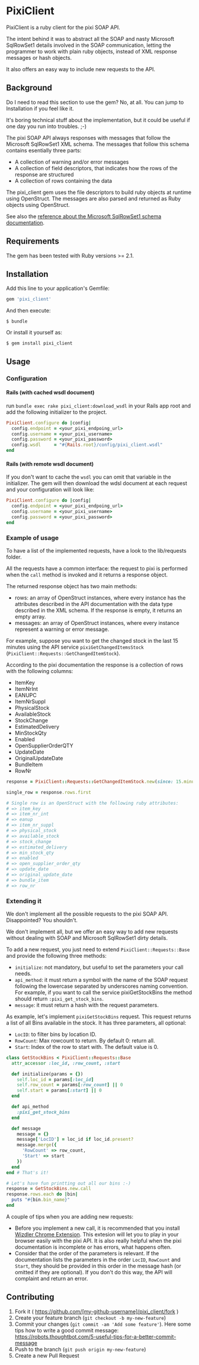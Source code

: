 # PixiClient

PixiClient is a ruby client for the pixi SOAP API.

The intent behind it was to abstract all the SOAP and nasty Microsoft SqlRowSet1 details involved in the SOAP communication, letting the programmer to work with plain ruby objects, instead of XML response messages or hash objects.

It also offers an easy way to include new requests to the API.

## Background

Do I need to read this section to use the gem? No, at all. You can jump to Installation if you feel like it.

It's boring technical stuff about the implementation, but it could be useful if one day you run into troubles. ;-)

The pixi SOAP API always responses with messages that follow the Microsoft SqlRowSet1 XML schema. The messages that follow this schema contains esentially three parts:
* A collection of warning and/or error messages
* A collection of field descriptors, that indicates how the rows of the response are structured
* A collection of rows containing the data

The pixi_client gem uses the file descriptors to build ruby objects at runtime using OpenStruct.
The messages are also parsed and returned as Ruby objects using OpenStruct.

See also the [reference about the Microsoft SqlRowSet1 schema documentation](https://msdn.microsoft.com/en-us/library/ee320384(v=sql.105).aspx).

## Requirements

The gem has been tested with Ruby versions >= 2.1.

## Installation

Add this line to your application's Gemfile:

```ruby
gem 'pixi_client'
```

And then execute:

    $ bundle

Or install it yourself as:

    $ gem install pixi_client

## Usage

### Configuration

#### Rails (with cached wsdl document)


run ```bundle exec rake pixi_client:download_wsdl``` in your Rails app root and add the following initializer to the project.

```ruby
PixiClient.configure do |config|
  config.endpoint = <your_pixi_endpoing_url>
  config.username = <your_pixi_username>
  config.password = <your_pixi_password>
  config.wsdl     = "#{Rails.root}/config/pixi_client.wsdl"
end
```

#### Rails (with remote wsdl document)

If you don't want to cache the ```wsdl``` you can omit that variable in the initializer. The gem will then download the wdsl document at each request and your configuration will look like:

```ruby
PixiClient.configure do |config|
  config.endpoint = <your_pixi_endpoing_url>
  config.username = <your_pixi_username>
  config.password = <your_pixi_password>
end
```


### Example of usage

To have a list of the implemented requests, have a look to the lib/requests folder.

All the requests have a common interface: the request to pixi is performed when the `call` method is invoked and it returns a response object.

The returned response object has two main methods:
* rows: an array of OpenStruct instances, where every instance has the attributes described in the API documentation with the data type described in the XML schema. If the response is empty, it returns an empty array.
* messages: an array of OpenStruct instances, where every instance represent a warning or error message.

For example, suppose you want to get the changed stock in the last 15 minutes using the API service `pixiGetChangedItemsStock` (`PixiClient::Requests::GetChangedItemStock`).

According to the pixi documentation the response is a collection of rows with the following columns:
* ItemKey
* ItemNrInt
* EANUPC
* ItemNrSuppl
* PhysicalStock
* AvailableStock
* StockChange
* EstimatedDelivery
* MinStockQty
* Enabled
* OpenSupplierOrderQTY
* UpdateDate
* OriginalUpdateDate
* BundleItem
* RowNr

```ruby
response = PixiClient::Requests::GetChangedItemStock.new(since: 15.minutes.ago).call

single_row = response.rows.first

# Single row is an OpenStruct with the following ruby attributes:
# => item_key
# => item_nr_int
# => eanup
# => item_nr_suppl
# => physical_stock
# => available_stock
# => stock_change
# => estimated_delivery
# => min_stock_qty
# => enabled
# => open_supplier_order_qty
# => update_date
# => original_update_date
# => bundle_item
# => row_nr

```
### Extending it

We don't implement all the possible requests to the pixi SOAP API. Disappointed? You shouldn't.

We don't implement all, but we offer an easy way to add new requests without dealing with SOAP and Microsoft SqlRowSet1 dirty details.

To add a new request, you just need to extend `PixiClient::Requests::Base` and provide the following three methods:
* `initialize`: not mandatory, but useful to set the parameters your call needs.
* `api_method`: it must return a symbol with the name of the SOAP request following the lowercase separated by underscores naming convention. For example, if you want to call the service pixiGetStockBins the method should return `:pixi_get_stock_bins`.
* `message`: it must return a hash with the request parameters.

As example, let's implement `pixiGetStockBins` request. This request returns a list of all Bins available in the stock. It has three parameters, all optional:
* `LocID`: to filter bins by location ID.
* `RowCount`: Max rowcount to return. By default 0: return all.
* `Start`: Index of the row to start with. The default value is 0.

```ruby
class GetStockBins < PixiClient::Requests::Base
  attr_accessor :loc_id, :row_count, :start

  def initialize(params = {})
    self.loc_id = params[:loc_id]
    self.row_count = params[:row_count] || 0
    self.start = params[:start] || 0
  end

  def api_method
    :pixi_get_stock_bins
  end

  def message
    message = {}
    message['LocID'] = loc_id if loc_id.present?
    message.merge({
      'RowCount' => row_count,
      'Start' => start
    })
  end
end # That's it!

# Let's have fun printting out all our bins :-)
response = GetStockBins.new.call
response.rows.each do |bin|
  puts "#{bin.bin_name}"
end
```

A couple of tips when you are adding new requests:
* Before you implement a new call, it is recommended that you install [Wizdler Chrome Extension](https://chrome.google.com/webstore/detail/wizdler/oebpmncolmhiapingjaagmapififiakb). This extesion will let you to play in your browser easily with the pixi API. It is also really helpful when the pixi documentation is incomplete or has errors, what happens often.
* Consider that the order of the parameters is relevant. If the documentation lists the parameters in the order `LocID`, `RowCount` and `Start`, they should be provided in this order in the message hash (or omitted if they are optional). If you don't do this way, the API will complaint and return an error.


## Contributing

1. Fork it ( https://github.com/[my-github-username]/pixi_client/fork )
2. Create your feature branch (`git checkout -b my-new-feature`)
3. Commit your changes (`git commit -am 'Add some feature'`). Here some tips how to write a good commit message: https://robots.thoughtbot.com/5-useful-tips-for-a-better-commit-message
4. Push to the branch (`git push origin my-new-feature`)
5. Create a new Pull Request
